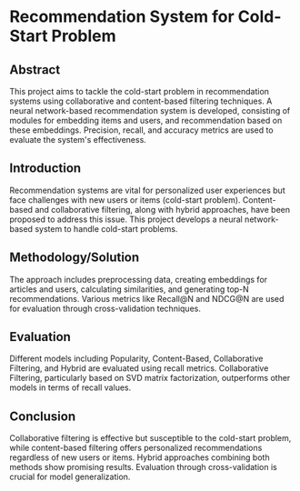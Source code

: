# Recommendation System for Cold-Start Problem

## Abstract
This project aims to tackle the cold-start problem in recommendation systems using collaborative and content-based filtering techniques. A neural network-based recommendation system is developed, consisting of modules for embedding items and users, and recommendation based on these embeddings. Precision, recall, and accuracy metrics are used to evaluate the system's effectiveness.

## Introduction
Recommendation systems are vital for personalized user experiences but face challenges with new users or items (cold-start problem). Content-based and collaborative filtering, along with hybrid approaches, have been proposed to address this issue. This project develops a neural network-based system to handle cold-start problems.

## Methodology/Solution
The approach includes preprocessing data, creating embeddings for articles and users, calculating similarities, and generating top-N recommendations. Various metrics like Recall@N and NDCG@N are used for evaluation through cross-validation techniques.

## Evaluation
Different models including Popularity, Content-Based, Collaborative Filtering, and Hybrid are evaluated using recall metrics. Collaborative Filtering, particularly based on SVD matrix factorization, outperforms other models in terms of recall values.

## Conclusion
Collaborative filtering is effective but susceptible to the cold-start problem, while content-based filtering offers personalized recommendations regardless of new users or items. Hybrid approaches combining both methods show promising results. Evaluation through cross-validation is crucial for model generalization.
